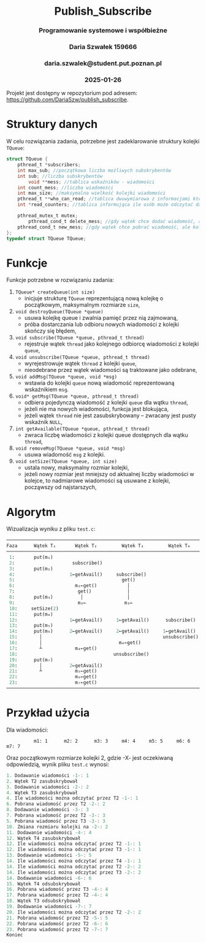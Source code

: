 <div align="center">
  <h1>Publish_Subscribe</h1>
  <h3>Programowanie systemowe i współbieżne</h3>
  <h3>Daria Szwałek 159666</h3>
  <h3>daria.szwalek@student.put.poznan.pl</h3>
  <h3>2025-01-26</h3>
</div> 


Projekt jest dostępny w repozytorium pod adresem:  
<https://github.com/DariaSzw/publish_subscribe>.

# Struktury danych
W celu rozwiązania zadania, potrzebne jest zadeklarowanie struktury kolejki `TQueue`:
```C
struct TQueue {
	pthread_t *subscribers; 
	int max_sub; //początkowa liczba możliwych subskrybentów
	int sub; //liczba subskrybentów
    	void **mess; //tablica wskaźników - wiadomości
	int count_mess; //liczba wiadomości
	int max_size; //maksymalna wielkość kolejki wiadomości
	pthread_t **who_can_read; //tablica dwuwymiarowa z informacjami kto może odczytać daną wiadomość
	int *read_counters; //tablica informująca ile osób może odczytać daną wiadomość

	pthread_mutex_t mutex; 
    	pthread_cond_t delete_mess; //gdy wątek chce dodać wiadomość, ale kolejka jest pełna, czeka na sygnał usunięcia wiadomości
   	pthread_cond_t new_mess; //gdy wątek chce pobrać wiadomość, ale kolejka jest pusta, czeka na sygnał dodania nowej wiadomości
};
typedef struct TQueue TQueue;
```
# Funkcje

Funkcje potrzebne w rozwiązaniu zadania:

1. `TQueue* createQueue(int size)`
    * inicjuje strukturę `TQueue` reprezentującą nową kolejkę o początkowym, maksymalnym
rozmiarze `size`,
2. `void destroyQueue(TQueue *queue)`
    * usuwa kolejkę queue i zwalnia pamięć przez nią zajmowaną,
    * próba dostarczania lub odbioru nowych wiadomości z kolejki skończy się błędem,
3. `void subscribe(TQueue *queue, pthread_t thread)`
    * rejestruje wątek `thread` jako kolejnego odbiorcę wiadomości z kolejki `queue`,
4. `void unsubscribe(TQueue *queue, pthread_t thread)`
    * wyrejestrowuje wątek `thread` z kolejki `queue`,
    * nieodebrane przez wątek wiadomości są traktowane jako odebrane,
5. `void addMsg(TQueue *queue, void *msg)`
    * wstawia do kolejki `queue` nową wiadomość reprezentowaną wskaźnikiem `msg`.
6. `void* getMsg(TQueue *queue, pthread_t thread)`
    * odbiera pojedynczą wiadomość z kolejki `queue` dla wątku `thread`,
    * jeżeli nie ma nowych wiadomości, funkcja jest blokująca,
    * jeżeli wątek `thread` nie jest zasubskrybowany – zwracany jest pusty wskaźnik `NULL`,
7. `int getAvailable(TQueue *queue, pthread_t thread)`
    * zwraca liczbę wiadomości z kolejki queue dostępnych dla wątku `thread`,
8. `void removeMsg(TQueue *queue, void *msg)`
    * usuwa wiadomość `msg` z kolejki.
9. `void setSize(TQueue *queue, int size)`
    * ustala nowy, maksymalny rozmiar kolejki,
    * jeżeli nowy rozmiar jest mniejszy od aktualnej liczby wiadomości w kolejce, to nadmiarowe wiadomości są usuwane
  z kolejki, począwszy od najstarszych,

# Algorytm

Wizualizacja wyniku z pliku `test.c`:
```python
─────────────────────────────────────────────────────────────────────────
Faza      Wątek T₁       Wątek T₂         Wątek T₃         Wątek T₄
─────────────────────────────────────────────────────────────────────────
 1:       put(m₁)
 2:                     subscribe()
 3:       put(m₂)
 4:                    1←getAvail()     subscribe()
 5:                                       get()
 6:                      m₂←get()           │
 7:                       get()             │
 8:       put(m₃)          │                │
 9:                       m₃←              m₃←
 10:     setSize(2)
 11:      put(m₄)
 12:                   1←getAvail()     1←getAvail()      subscribe()
 13:      put(m₅)
 14:      put(m₆)      2←getAvail()     2←getAvail()     1←getAvail()
 15:        │                                            unsubscribe()
 16:        │                            m₄←get()
 17:        ┴            m₄←get()
 18:                                   unsubscribe()
 19:      put(m₇)
 20:        │          2←getAvail()
 21:        ┴            m₅←get()
 22:                     m₆←get()
 23:                     m₇←get()
─────────────────────────────────────────────────────────────────────────
```


# Przykład użycia

Dla wiadomości:
```
          m1: 1      m2: 2      m3: 3     m4: 4     m5: 5     m6: 6     m7: 7
```
Oraz początkowym rozmiarze kolejki 2, gdzie -X- jest oczekiwaną odpowiedzią, wynik pliku `test.c` wynosi:
```c
1. Dodawanie wiadomości -1-: 1
2. Wątek T2 zasubskrybował
3. Dodawanie wiadomości -2-: 2
4. Wątek T3 zasubskrybował
4. Ile wiadomości można odczytać przez T2 -1-: 1
6. Pobrana wiadomość przez T2 -2-: 2
8. Dodawanie wiadomości -3-: 3
7. Pobrana wiadomość przez T2 -3-: 3
5. Pobrana wiadomość przez T3 -3-: 3
10. Zmiana rozmiaru kolejki na -2-: 2
11. Dodawanie wiadomości -4-: 4
12. Wątek T4 zasubskrybował
12. Ile wiadomości można odczytać przez T2 -1-: 1
12. Ile wiadomości można odczytać przez T3 -1-: 1
13. Dodawanie wiadomości -5-: 5
14. Ile wiadomości można odczytać przez T4 -1-: 1
14. Ile wiadomości można odczytać przez T2 -2-: 2
14. Ile wiadomości można odczytać przez T3 -2-: 2
14. Dodawanie wiadomości -6-: 6
15. Wątek T4 odsubskrybował
16. Pobrana wiadomość przez T3 -4-: 4
17. Pobrana wiadomość przez T2 -4-: 4
18. Wątek T3 odsubskrybował
19. Dodawanie wiadomości -7-: 7
20. Ile wiadomości można odczytać przez T2 -2-: 2
21. Pobrana wiadomość przez T2 -5-: 5
22. Pobrana wiadomość przez T2 -6-: 6
23. Pobrana wiadomość przez T2 -7-: 7
Koniec
```
